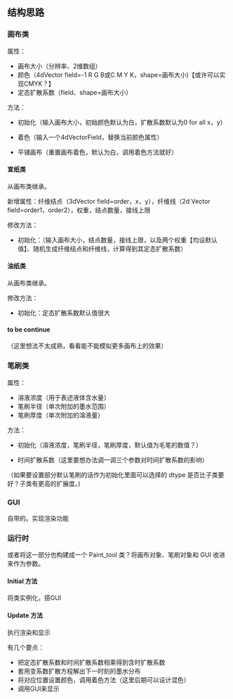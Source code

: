 ## 结构思路

### 画布类

属性：

+ 画布大小（分辨率、2维数组）
+ 颜色（4dVector field=-1 R G B或C M Y K，shape=画布大小)【或许可以实现CMYK？】
+ 定态扩散系数（field、shape=画布大小）



方法：

+ 初始化（输入画布大小，初始颜色默认为白，扩散系数默认为0 for all x，y）

+ 着色（输入一个4dVectorField，替换当前颜色属性）

+ 平铺画布（重置画布着色，默认为白，调用着色方法就好）



#### 宣纸类

从画布类继承。

新增属性：纤维结点（3dVector field=order，x，y），纤维线（2d Vector field=order1，order2），权重，结点数量，接线上限

修改方法：

+ 初始化：（输入画布大小，结点数量，接线上限，以及两个权重【均设默认值】、随机生成纤维结点和纤维线，计算得到其定态扩散系数）



#### 油纸类

从画布类继承。

修改方法：

+ 初始化：定态扩散系数默认值很大

  

#### to be continue

（这里想法不太成熟，看看能不能模拟更多画布上的效果）



### 笔刷类

属性：

+ 溶液浓度（用于表述液体含水量）
+ 笔刷半径（单次附加的墨水范围）
+ 笔刷厚度（单次附加的溶液量）

方法：

+ 初始化（溶液浓度，笔刷半径，笔刷厚度，默认值为毛笔的数值？）

+ 时间扩散系数（这里要想办法调一调三个参数对时间扩散系数的影响）



（如果要设置部分默认笔刷的话作为初始化里面可以选择的 dtype 是否比子类要好？子类有更高的扩展度。)



### GUI

自带的。实现渲染功能



### 运行时

或者将这一部分也构建成一个 Paint_tool 类？将画布对象、笔刷对象和 GUI 收进来作为参数。

#### Initial 方法

将类实例化，搭GUI



#### Update 方法

执行渲染和显示

有几个要点：

+ 把定态扩散系数和时间扩散系数相乘得到含时扩散系数
+ 套用变系数扩散方程解出下一时刻的墨水分布
+ 将对应位置设置颜色，调用着色方法（这里后期可以设计混色）
+ 调用GUI来显示




